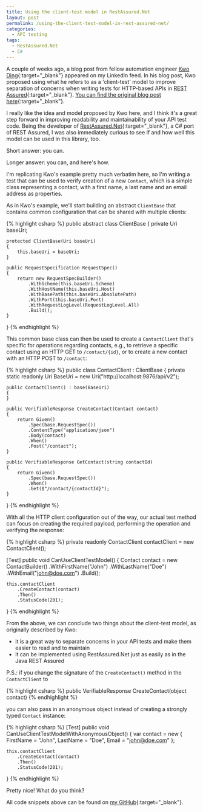 ```yaml
---
title: Using the client-test model in RestAssured.Net
layout: post
permalink: /using-the-client-test-model-in-rest-assured-net/
categories:
  - API testing
tags:
  - RestAssured.Net
  - C#
---
```

A couple of weeks ago, a blog post from fellow automation engineer [Kwo Ding](https://nl.linkedin.com/in/kwoding){:target="_blank"} appeared on my LinkedIn feed. In his blog post, Kwo proposed using what he refers to as a 'client-test' model to improve separation of concerns when writing tests for HTTP-based APIs in [REST Assured](https://rest-assured.io){:target="_blank"}. [You can find the original blog post here](https://testingboss.com/blog/client-test-model-for-rest-api-testing/){:target="_blank"}.

I really like the idea and model proposed by Kwo here, and I think it's a great step forward in improving readability and maintainability of your API test code. Being the developer of [RestAssured.Net](https://github.com/basdijkstra/rest-assured-net){:target="_blank"}, a C# port of REST Assured, I was also immediately curious to see if and how well this model can be used in this library, too.

Short answer: you can.

Longer answer: you can, and here's how.

I'm replicating Kwo's example pretty much verbatim here, so I'm writing a test that can be used to verify creation of a new `Contact`, which is a simple class representing a contact, with a first name, a last name and an email address as properties.

As in Kwo's example, we'll start building an abstract `ClientBase` that contains common configuration that can be shared with multiple clients:

{% highlight csharp %}
public abstract class ClientBase
{
    private Uri baseUri;

    protected ClientBase(Uri baseUri)
    {
        this.baseUri = baseUri; 
    }

    public RequestSpecification RequestSpec()
    {
        return new RequestSpecBuilder()
            .WithScheme(this.baseUri.Scheme)
            .WithHostName(this.baseUri.Host)
            .WithBasePath(this.baseUri.AbsolutePath)
            .WithPort(this.baseUri.Port)
            .WithRequestLogLevel(RequestLogLevel.All)
            .Build();
    }
}
{% endhighlight %}

This common base class can then be used to create a `ContactClient` that's specific for operations regarding contacts, e.g., to retrieve a specific contact using an HTTP GET to `/contact/{id}`, or to create a new contact with an HTTP POST to `/contact`:

{% highlight csharp %}
public class ContactClient : ClientBase
{
    private static readonly Uri BaseUri = new Uri("http://localhost:9876/api/v2");

    public ContactClient() : base(BaseUri)
    {
    }

    public VerifiableResponse CreateContact(Contact contact)
    {
        return Given()
            .Spec(base.RequestSpec())
            .ContentType("application/json")
            .Body(contact)
            .When()
            .Post("/contact");
    }

    public VerifiableResponse GetContact(string contactId)
    {
        return Given()
            .Spec(base.RequestSpec())
            .When()
            .Get($"/contact/{contactId}");
    }
}
{% endhighlight %}

With all the HTTP client configuration out of the way, our actual test method can focus on creating the required payload, performing the operation and verifying the response:

{% highlight csharp %}
private readonly ContactClient contactClient = new ContactClient();

[Test]
public void CanUseClientTestModel()
{
    Contact contact = new ContactBuilder()
        .WithFirstName("John")
        .WithLastName("Doe")
        .WithEmail("john@doe.com")
        .Build();

    this.contactClient
        .CreateContact(contact)
        .Then()
        .StatusCode(201);
}
{% endhighlight %}

From the above, we can conclude two things about the client-test model, as originally described by Kwo:

* it is a great way to separate concerns in your API tests and make them easier to read and to maintain
* it can be implemented using RestAssured.Net just as easily as in the Java REST Assured

P.S.: if you change the signature of the `CreateContact()` method in the `ContactClient` to

{% highlight csharp %}
public VerifiableResponse CreateContact(object contact)
{% endhighlight %}

you can also pass in an anonymous object instead of creating a strongly typed `Contact` instance:

{% highlight csharp %}
[Test]
public void CanUseClientTestModelWithAnonymousObject()
{
    var contact = new
    {
        FirstName = "John",
        LastName = "Doe",
        Email = "john@doe.com"
    };

    this.contactClient
        .CreateContact(contact)
        .Then()
        .StatusCode(201);
}
{% endhighlight %}

Pretty nice! What do you think?

All code snippets above can be found on [my GitHub](https://github.com/basdijkstra/rest-assured-net-client-test){:target="_blank"}.